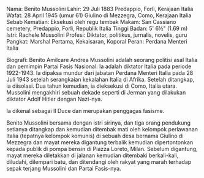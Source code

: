 Nama: Benito Mussolini
Lahir: 29 Juli 1883
Predappio, Forlì, Kerajaan Italia
Wafat: 28 April 1945 (umur 61)
Giulino di Mezzegra, Como, Kerajaan Italia
Sebab Kematian: Eksekusi oleh regu tembak
Makam: San Cassiano cemetery, Predappio, Forlì, Republik Italia
Tinggi Badan: 5' 6½" (1.69 m)
Istri: Rachele Mussolini
Profesi: Diktator, politikus, jurnalis, novelis, guru
Pangkat: Marshal Pertama, Kekaisaran, Koporal
Peran: Perdana Menteri Italia

Biografi:
Benito Amilcare Andrea Mussolini adalah seorang politisi asal Italia dan pemimpin Partai Fasis Nasional. Ia adalah diktator Italia pada periode 1922-1943. Ia dipaksa mundur dari jabatan Perdana Menteri Italia pada 28 Juli 1943 setelah serangkaian kekalahan Italia di Afrika. Setelah ditangkap, ia diisolasi. Dua tahun kemudian, ia dieksekusi di Como, Italia utara. Mussolini mengakhiri sebuah dekade seperti di Jerman yang dilakukan diktator Adolf Hitler dengan Nazi-nya.

Ia dikenal sebagai Il Duce dan merupakan penggagas fasisme.

Benito Mussolini bersama dengan istri sirinya, dan tiga orang pendukung setianya ditangkap dan kemudian ditembak mati oleh kelompok perlawanan Italia (tepatnya kelompok komunis) di sebuah desa bernama Giulino di Mezzegra dan mayat mereka digantung terbalik kemudian dipertontonkan kepada publik di pompa bensin di Piazza Loreto, Milan. Sebelum digantung, mayat mereka diletakkan di jalanan kemudian ditembaki berkali-kali, diludahi, dilempari batu, dan ditendangi oleh rakyat yang marah terhadap sepak terjang Mussolini dan Partai Fasis-nya.